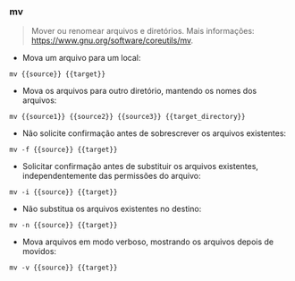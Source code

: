 ### mv

> Mover ou renomear arquivos e diretórios.
> Mais informações: <https://www.gnu.org/software/coreutils/mv>.

- Mova um arquivo para um local:

`mv {{source}} {{target}}`

- Mova os arquivos para outro diretório, mantendo os nomes dos arquivos:

`mv {{source1}} {{source2}} {{source3}} {{target_directory}}`

- Não solicite confirmação antes de sobrescrever os arquivos existentes:

`mv -f {{source}} {{target}}`

- Solicitar confirmação antes de substituir os arquivos existentes, independentemente das permissões do arquivo:

`mv -i {{source}} {{target}}`

- Não substitua os arquivos existentes no destino:

`mv -n {{source}} {{target}}`

- Mova arquivos em modo verboso, mostrando os arquivos depois de movidos:

`mv -v {{source}} {{target}}`

